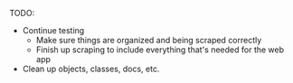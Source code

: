 TODO:
- Continue testing
    - Make sure things are organized and being scraped correctly
    - Finish up scraping to include everything that's needed for the web app
- Clean up objects, classes, docs, etc.

